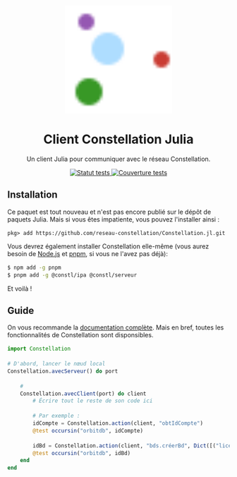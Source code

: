 <p align="center">
  <a href="https://réseau-constellation.ca" title="Constellation">
    <img src="https://raw.githubusercontent.com/reseau-constellation/Constellation.jl/principale/docu/src/assets/logo.svg"
        alt="Logo Constellation.jl" width="244" 
    />
  </a>
</p>

<h1 align="center">Client Constellation Julia</h1>

<p align="center">Un client Julia pour communiquer avec le réseau Constellation.</p>
<p align="center">
    <a href="https://codecov.io/gh/reseau-constellation/Constellation.jl" > 
        <img 
            src="https://codecov.io/gh/reseau-constellation/Constellation.jl/branch/main/graph/badge.svg?token=1HbFsyDC8y" alt="Statut tests"
        /> 
    </a>
    <a href="https://github.com/reseau-constellation/Constellation.jl/actions/workflows/CI.yml" > 
        <img 
            src="https://github.com/reseau-constellation/Constellation.jl/actions/workflows/CI.yml/badge.svg"
            alt="Couverture tests"
        /> 
    </a>
</p>

## Installation
Ce paquet est tout nouveau et n'est pas encore publié sur le dépôt de paquets Julia. Mais si vous êtes impatiente, vous pouvez l'installer ainsi :

```
pkg> add https://github.com/reseau-constellation/Constellation.jl.git
```

Vous devrez également installer Constellation elle-même (vous aurez besoin de [Node.js](https://nodejs.org/fr/) et [pnpm](https://pnpm.io/), si vous ne l'avez pas déjà):

```sh
$ npm add -g pnpm
$ pnpm add -g @constl/ipa @constl/serveur
```

Et voilà !

## Guide
On vous recommande la [documentation complète](https://docu.réseau-constellation.ca/avanc%C3%A9/autresLangages/julia.html). Mais en bref, toutes les fonctionnalités de Constellation sont disponsibles.

```julia
import Constellation

# D'abord, lancer le nœud local
Constellation.avecServeur() do port

    # 
    Constellation.avecClient(port) do client
        # Écrire tout le reste de son code ici

        # Par exemple :
        idCompte = Constellation.action(client, "obtIdCompte")
        @test occursin("orbitdb", idCompte)

        idBd = Constellation.action(client, "bds.créerBd", Dict([("licence", "ODbl-1_0")]))
        @test occursin("orbitdb", idBd)
    end
end
```